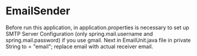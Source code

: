 # EmailSender
Before run this application, in application.properties is necessary to set up SMTP Server Configuration (only spring.mail.username and spring.mail.password) if you use gmail.
Next in EmailUnit.java file in private String to = "email"; replace email with actual receiver email.
